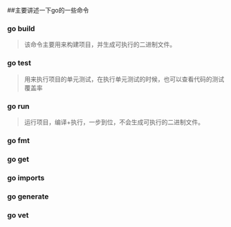 ##主要讲述一下go的一些命令

### go build

>该命令主要用来构建项目，并生成可执行的二进制文件。

### go test

> 用来执行项目的单元测试，在执行单元测试的时候，也可以查看代码的测试覆盖率

### go run

>运行项目，编译+执行，一步到位，不会生成可执行的二进制文件。

### go fmt

### go get

### go imports

### go generate

### go vet